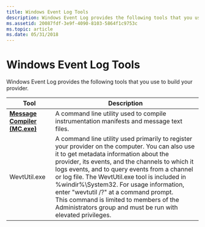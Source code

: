 ```yaml
---
title: Windows Event Log Tools
description: Windows Event Log provides the following tools that you use to build your provider.
ms.assetid: 20087fdf-3e9f-4090-8103-5864f1c9753c
ms.topic: article
ms.date: 05/31/2018
---
```


# Windows Event Log Tools

Windows Event Log provides the following tools that you use to build your provider.



| Tool                                                           | Description                                                                                   |
|----------------------------------------------------------------|-----------------------------------------------------------------------------------------------|
| [**Message Compiler (MC.exe)**](message-compiler--mc-exe-.md)  | A command line utility used to compile instrumentation manifests and message text files. |
| WevtUtil.exe                                                   | A command line utility used primarily to register your provider on the computer. You can also use it to get metadata information about the provider, its events, and the channels to which it logs events, and to query events from a channel or log file. The WevtUtil.exe tool is included in %windir%\\System32. For usage information, enter "wevtutil /?" at a command prompt.<br/> This command is limited to members of the Administrators group and must be run with elevated privileges.|
